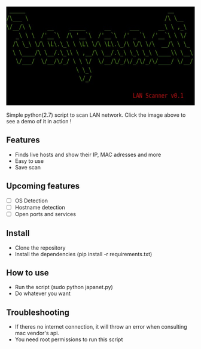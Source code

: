 <p align="center">
  <a href="https://asciinema.org/a/uSk6U5Z66cYK7jQfDZRXxVi6r?speed=2" target="_blank">
    <img width="655" height="264" src="https://github.com/japanett/clashAPI/blob/master/lanscanner.jpg">
  </a>
</p>
Simple python(2.7) script to scan LAN network. Click the image above to see a demo of it in action !

## Features
- Finds live hosts and show their IP, MAC adresses and more
- Easy to use
- Save scan

## Upcoming features
- [ ] OS Detection
- [ ] Hostname detection
- [ ] Open ports and services

## Install
- Clone the repository
- Install the dependencies (pip install -r requirements.txt)

## How to use
- Run the script (sudo python japanet.py)
- Do whatever you want

## Troubleshooting
- If theres no internet connection, it will throw an error when consulting mac vendor's api.
- You need root permissions to run this script
